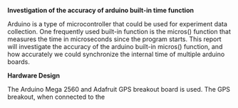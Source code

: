 **Investigation of the accuracy of arduino built-in time function**



Arduino is a type of microcontroller that could be used for experiment data collection. One frequently used built-in function is the micros() function that measures the time in microseconds since the program starts. This report will investigate the accuracy of the arduino built-in micros() function, and how accurately we could synchronize the internal time of multiple arduino boards.



**Hardware Design**



The Arduino Mega 2560 and Adafruit GPS breakout board is used. The GPS breakout, when connected to the 



